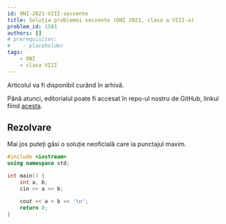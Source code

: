 ```yaml
---
id: ONI-2021-VIII-secvente
title: Soluția problemei secvente (ONI 2021, clasa a VIII-a)
problem_id: 1581
authors: []
# prerequisites:
#    - placeholder
tags:
    - ONI
    - clasa VIII
---
```



Articolul va fi disponibil curând în arhivă.

Până atunci, editorialul poate fi accesat în repo-ul nostru de GitHub, linkul fiind [acesta](https://github.com/roalgo-discord/Romanian-Olympiad-Solutions/blob/main/ONI%20(national%20olympiad)/2021/08.pdf).

## Rezolvare

Mai jos puteți găsi o soluție neoficială care ia punctajul maxim.

```cpp
#include <iostream>
using namespace std;

int main() {
    int a, b;
    cin >> a >> b;

    cout << a + b << '\n';
    return 0;
}
```
